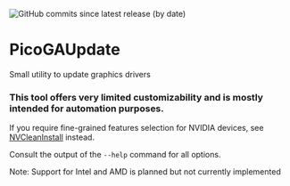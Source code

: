 ![GitHub commits since latest release (by date)](https://img.shields.io/github/commits-since/Ociidii-Works/PicoGAUpdate/latest)
# PicoGAUpdate
Small utility to update graphics drivers

### This tool offers very limited customizability and is mostly intended for automation purposes.
If you require fine-grained features selection for NVIDIA devices, see [NVCleanInstall](https://www.techpowerup.com/nvcleanstall/) instead.

Consult the output of the `--help` command for all options.

Note: Support for Intel and AMD is planned but not currently implemented
